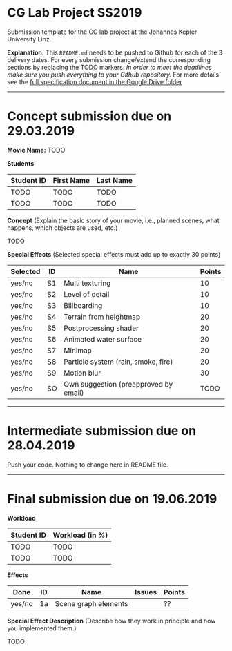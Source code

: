 # CG Lab Project SS2019
Submission template for the CG lab project at the Johannes Kepler University Linz.

**Explanation:**
This `README.md` needs to be pushed to Github for each of the 3 delivery dates.
For every submission change/extend the corresponding sections by replacing the TODO markers.
*In order to meet the deadlines make sure you push everything to your Github repository.*
For more details see the [full specification document in the Google Drive folder](https://www.cg.jku.at/teaching/computergraphics/lab)

---

# Concept submission due on 29.03.2019

**Movie Name:** 
TODO

**Students**

| Student ID | First Name  | Last Name      |
| -----------|-------------|----------------|
| TODO       | TODO        | TODO           |
| TODO       | TODO        | TODO           |

**Concept** (Explain the basic story of your movie, i.e., planned scenes, what happens, which objects are used, etc.)

TODO

**Special Effects** (Selected special effects must add up to exactly 30 points)

| Selected | ID | Name                                  | Points |
|----------|----|---------------------------------------|--------|
| yes/no   | S1 | Multi texturing                       | 10     |  
| yes/no   | S2 | Level of detail                       | 10     |
| yes/no   | S3 | Billboarding                          | 10     |
| yes/no   | S4 | Terrain from heightmap                | 20     |
| yes/no   | S5 | Postprocessing shader                 | 20     |
| yes/no   | S6 | Animated water surface                | 20     |
| yes/no   | S7 | Minimap                               | 20     |
| yes/no   | S8 | Particle system (rain, smoke, fire)   | 20     |
| yes/no   | S9 | Motion blur                           | 30     |
| yes/no   | SO | Own suggestion (preapproved by email) | TODO   |

---

# Intermediate submission due on 28.04.2019
Push your code. Nothing to change here in README file.

---

# Final submission due on 19.06.2019


**Workload**

| Student ID     | Workload (in %) |
| ---------------|-----------------|
| TODO           | TODO            |
| TODO           | TODO            |

**Effects**

| Done  | ID | Name                    | Issues | Points |
|-------|----|-------------------------|--------|--------|
| yes/no | 1a | Scene graph elements   |        | ??     |

**Special Effect Description** (Describe how they work in principle and how you implemented them.)

TODO



